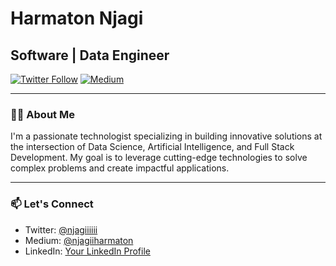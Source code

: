 # Harmaton Njagi

## Software | Data Engineer 


[![Twitter Follow](https://img.shields.io/twitter/follow/njagiiiiii?logo=twitter&style=for-the-badge)](https://twitter.com/njagiiiiii)
[![Medium](https://img.shields.io/badge/Medium-12100E?style=for-the-badge&logo=medium&logoColor=white)](https://medium.com/@njagiiharmaton)

---

### 👨‍💻 About Me

I'm a passionate technologist specializing in building innovative solutions at the intersection of Data Science, Artificial Intelligence, and Full Stack Development. My goal is to leverage cutting-edge technologies to solve complex problems and create impactful applications.


---

### 📫 Let's Connect

- Twitter: [@njagiiiiii](https://twitter.com/njagiiiiii)
- Medium: [@njagiiharmaton](https://medium.com/@njagiiharmaton)
- LinkedIn: [Your LinkedIn Profile]([https://www.linkedin.com/in/yourprofile](https://www.linkedin.com/in/harmaton-njagi-1b2272189/))














